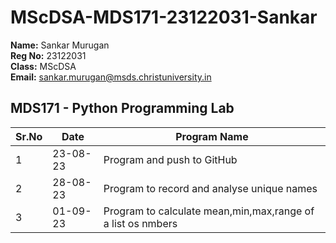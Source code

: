 # MScDSA-MDS171-23122031-Sankar
**Name:** Sankar Murugan   
**Reg No:** 23122031  
**Class:** MScDSA   
**Email:** sankar.murugan@msds.christuniversity.in

**MDS171 - Python Programming Lab**
---

|Sr.No|Date|Program Name|
|---|------|-------------|
|1|23-08-23|Program and push to GitHub|
|2|28-08-23|Program to record and analyse unique names|
|3|01-09-23|Program to calculate mean,min,max,range of a list os nmbers|